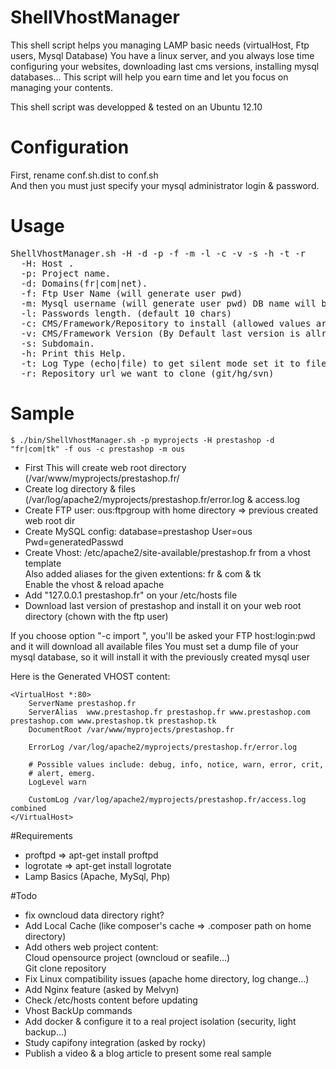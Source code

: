 ShellVhostManager
=================

This shell script helps you managing LAMP basic needs (virtualHost, Ftp users, Mysql Database)
You have a linux server, and you always lose time configuring your websites, downloading last cms versions, installing mysql databases...
This script will help you earn time and let you focus on managing your contents.

This shell script was developped & tested on an Ubuntu 12.10 

Configuration
=================

First, rename conf.sh.dist to conf.sh  
And then you must just specify your mysql administrator login & password.  


Usage
=================

<pre>ShellVhostManager.sh -H -d -p -f -m -l -c -v -s -h -t -r  
  -H: Host .  
  -p: Project name.  
  -d: Domains(fr|com|net).  
  -f: Ftp User Name (will generate user pwd)  
  -m: Mysql username (will generate user pwd) DB name will be the host name  
  -l: Passwords length. (default 10 chars)  
  -c: CMS/Framework/Repository to install (allowed values are: wordpress, prestashop, sf2, owncloud, seafile, import, git, hg, svn)  
  -v: CMS/Framework Version (By Default last version is allready set)  
  -s: Subdomain.  
  -h: Print this Help.  
  -t: Log Type (echo|file) to get silent mode set it to file."  
  -r: Repository url we want to clone (git/hg/svn)    
</pre>

Sample
=================



    $ ./bin/ShellVhostManager.sh -p myprojects -H prestashop -d "fr|com|tk" -f ous -c prestashop -m ous

- First This will create web root directory (/var/www/myprojects/prestashop.fr/
- Create log directory & files (/var/log/apache2/myprojects/prestashop.fr/error.log & access.log
- Create FTP user: ous:ftpgroup with home directory => previous created web root dir
- Create MySQL config: database=prestashop User=ous Pwd=generatedPasswd
- Create Vhost: /etc/apache2/site-available/prestashop.fr from a vhost template  
Also added aliases for the given extentions: fr & com & tk  
Enable the vhost & reload apache 
- Add "127.0.0.1 prestashop.fr" on your /etc/hosts file
- Download last version of prestashop and install it on your web root directory (chown with the ftp user)

If you choose option "-c import ", you'll be asked your FTP host:login:pwd and it will download all available files
You must set a dump file of your mysql database, so it will install it with the previously created mysql user

Here is the Generated VHOST content:


    <VirtualHost *:80>
        ServerName prestashop.fr
        ServerAlias  www.prestashop.fr prestashop.fr www.prestashop.com prestashop.com www.prestashop.tk prestashop.tk
        DocumentRoot /var/www/myprojects/prestashop.fr
        
        ErrorLog /var/log/apache2/myprojects/prestashop.fr/error.log

        # Possible values include: debug, info, notice, warn, error, crit,
        # alert, emerg.
        LogLevel warn

        CustomLog /var/log/apache2/myprojects/prestashop.fr/access.log combined
    </VirtualHost>


#Requirements

- proftpd => apt-get install proftpd 
- logrotate => apt-get install logrotate
- Lamp Basics (Apache, MySql, Php)
  
#Todo
- fix owncloud data directory right?
- Add Local Cache (like composer's cache => .composer path on home directory)  
- Add others web project content:  
 Cloud opensource project (owncloud or seafile...)  
 Git clone repository  
- Fix Linux compatibility issues (apache home directory, log change...)  
- Add Nginx feature (asked by Melvyn)  
- Check /etc/hosts content before updating  
- Vhost BackUp commands  
- Add docker & configure it to a real project isolation (security, light backup...)  
- Study capifony integration (asked by rocky)  
- Publish a video & a blog article to present some real sample  
